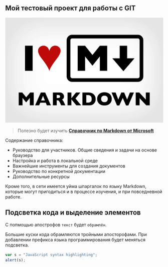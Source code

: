 ## Мой тестовый проект для работы с GIT

![I love Markdown!](/images/ILMarkdown.png)

>Полезно будет изучить [**Справочник по Markdown от Microsoft**](https://docs.microsoft.com/ru-ru/contribute/markdown-reference)

Содержание справочника:
* Руководство для участников. Общие сведения и задачи на основе браузера
* Настройка и работа в локальной среде
* Важнейшие инструменты для создания документов
* Руководство по конкретной документации
* Дополнительные ресурсы

Кроме того, в сети имеется уйма шпаргалок по языку Markdown, которые могут пригодиться и в процессе изучения, и при повседневной работе.

## Подсветка кода и выделение элементов

С попмощью апострофов `текст` будет `обрамлён`.

Большие куски кода обрамляются тройными апосторофами.
При добавлении префикса языка программирования будет меняться подсветка.

```javascript
var s = "JavaScript syntax highlighting";
alert(s);
``````
